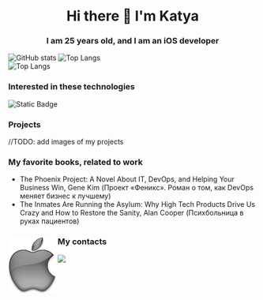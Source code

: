 <h1 align="center">Hi there 👋 I'm Katya </h1>
<h3 align="center">I am 25 years old, and I am an iOS developer</h3>

![GitHub stats](https://github-readme-stats.vercel.app/api?username=katyaUzbekova&show_icons=true&hide_title=true&count_private=true&include_all_commits=true&count_private=true&theme=gotham)
![Top Langs](https://github-readme-stats.vercel.app/api/top-langs/?username=katyaUzbekova&layout=compact&theme=gotham&custom_title=Statistics)  
![Top Langs](https://github-readme-streak-stats.herokuapp.com/?user=katyaUzbekova)

### Interested in these technologies

![Static Badge](https://img.shields.io/badge/swift-language-blue)

### Projects

//TODO: add images of my projects


### My favorite books, related to work
- The Phoenix Project: A Novel About IT, DevOps, and Helping Your Business Win, Gene Kim (Проект «Феникс». Роман о том, как DevOps меняет бизнес к лучшему)
- The Inmates Are Running the Asylum: Why High Tech Products Drive Us Crazy and How to Restore the Sanity, Alan Cooper (Психбольница в руках пациентов)

###

### My contacts <img src="https://github.com/KatyaUzbekova/KatyaUzbekova/blob/main/apple.jpeg" width="100" border="0" align="left" alt="side Image" /> &nbsp;  

<a href="https://t.me/katya_uzbekova">
  <img src="https://img.shields.io/badge/-Telegram-1A4730?style=flat-square&logo=Telegram&logoColor=white" />
</a>
